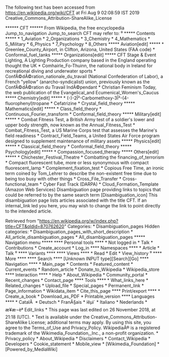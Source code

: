 The following text has been accessed from https://en.wikipedia.org/wiki/CFT at Fri Aug 9 02:08:59 IST 2019
Creative_Commons_Attribution-ShareAlike_License




















****** CFT ******
From Wikipedia, the free encyclopedia
Jump_to_navigation Jump_to_search
CFT may refer to:
⁰
***** Contents *****
    * 1_Aviation
    * 2_Organizations
    * 3_Chemistry
    * 4_Mathematics
    * 5_Military
    * 6_Physics
    * 7_Psychology
    * 8_Others
***** Aviation[edit] *****
    * Greenlee_County_Airport, in Clifton, Arizona, United States (FAA code)
    * Conformal_fuel_tanks
***** Organizations[edit] *****
CFT Stage & Event Lighting, A Lighting Production company based in the England
operating thought the UK
    * Comhairle_Fo-Thuinn, the national body in Ireland for recreational diving
      and underwater sports
    * ConfÃ©dÃ©ration_nationale_du_travail (National Confederation of Labor), a
      French "yellow" (anarcho-syndicalist) union, previously known as the
      ConfÃ©dÃ©ration du Travail IndÃ©pendant
    * Christian Feminism Today, the web publication of the Evangelical_and
      Ecumenical_Women's_Caucus
***** Chemistry[edit] *****
    * (-)-2Î²-Carbomethoxy-3Î²-(4-fluorophenyl)tropane
    * Cefatrizine
    * Crystal_field_theory
***** Mathematics[edit] *****
    * Class_field_theory
    * Continuous_Fourier_transform
    * Conformal_field_theory
***** Military[edit] *****
    * Combat Fitness Test, a British Army test of a soldier's lower and upper
      body strength, now known as the Annual_Fitness_Test
    * Combat_Fitness_Test, a US Marine Corps test that assesses the Marine's
      field readiness
    * Contract_Field_Teams, a United States Air Force program designed to
      supplement maintenance of military assets
***** Physics[edit] *****
    * Classical_field_theory
    * Conformal_field_theory
***** Psychology[edit] *****
    * Compassion_focused_therapy
***** Others[edit] *****
    * Chichester_Festival_Theatre
    * Combatting the financing_of_terrorism
    * Compact fluorescent tube, more or less synonymous with compact
      fluorescent_lamp
    * Complement_fixation_test
    * Copious Free Time, an ironic term coined by Tom_Lehrer to describe the
      non-existent free time due to being too busy with other things
    * Cross_File_Transfer
    * Cross-functional_team
    * Cyber Fast Track (DARPA)
    * Cloud_Formation_Template (Amazon Web Services)
                      Disambiguation page providing links to topics that could
                      be referred to by the same search term
[Disambiguation_icon] This disambiguation page lists articles associated with
                      the title CFT.
                      If an internal_link led you here, you may wish to change
                      the link to point directly to the intended article.

Retrieved from "https://en.wikipedia.org/w/index.php?title=CFT&oldid=870762620"
Categories:
    * Disambiguation_pages
Hidden categories:
    * Disambiguation_pages_with_short_description
    * All_article_disambiguation_pages
    * All_disambiguation_pages
***** Navigation menu *****
**** Personal tools ****
    * Not logged in
    * Talk
    * Contributions
    * Create_account
    * Log_in
**** Namespaces ****
    * Article
    * Talk
⁰
**** Variants ****
**** Views ****
    * Read
    * Edit
    * View_history
⁰
**** More ****
**** Search ****
[Unknown INPUT type][Search][Go]
**** Navigation ****
    * Main_page
    * Contents
    * Featured_content
    * Current_events
    * Random_article
    * Donate_to_Wikipedia
    * Wikipedia_store
**** Interaction ****
    * Help
    * About_Wikipedia
    * Community_portal
    * Recent_changes
    * Contact_page
**** Tools ****
    * What_links_here
    * Related_changes
    * Upload_file
    * Special_pages
    * Permanent_link
    * Page_information
    * Wikidata_item
    * Cite_this_page
**** Print/export ****
    * Create_a_book
    * Download_as_PDF
    * Printable_version
**** Languages ****
    * CatalÃ 
    * Deutsch
    * FranÃ§ais
    * íêµ­ì´
    * Italiano
    * Nederlands
    * æ¥æ¬èª
Edit_links
    * This page was last edited on 26 November 2018, at 21:18 (UTC).
    * Text is available under the Creative_Commons_Attribution-ShareAlike
      License; additional terms may apply. By using this site, you agree to the
      Terms_of_Use and Privacy_Policy. WikipediaÂ® is a registered trademark of
      the Wikimedia_Foundation,_Inc., a non-profit organization.
    * Privacy_policy
    * About_Wikipedia
    * Disclaimers
    * Contact_Wikipedia
    * Developers
    * Cookie_statement
    * Mobile_view
    * [Wikimedia_Foundation]
    * [Powered_by_MediaWiki]
